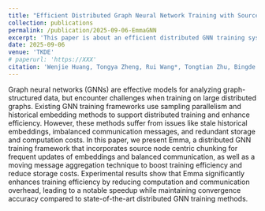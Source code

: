 ```yaml
---
title: "Efficient Distributed Graph Neural Network Training with Source Chunking and Moving Aggregation."
collection: publications
permalink: /publication/2025-09-06-EmmaGNN
excerpt: 'This paper is about an efficient distributed GNN training system.'
date: 2025-09-06
venue: 'TKDE'
# paperurl: 'https://XXX'
citation: 'Wenjie Huang, Tongya Zheng, Rui Wang*, Tongtian Zhu, Bingde Hu, Shuibing He, Mingli Song, Xinyu Wang, Sai Wu, Chun Chen. "Efficient Distributed Graph Neural Network Training with Source Chunking and Moving Aggregation."  IEEE Transactions on Knowledge and Data Engineering (TKDE) 2025'
---
```


Graph neural networks (GNNs) are effective models for analyzing graph-structured data, but encounter challenges when training on large distributed graphs. Existing GNN training frameworks use sampling parallelism and historical embedding methods to support distributed training and enhance efficiency. However, these methods suffer from issues like stale historical embeddings, imbalanced communication messages, and redundant storage and computation costs. In this paper, we present Emma, a distributed GNN training framework that incorporates source node centric chunking for frequent updates of embeddings and balanced communication, as well as a moving message aggregation technique to boost training efficiency and reduce storage costs. Experimental results show that Emma significantly enhances training efficiency by reducing computation and communication overhead, leading to a notable speedup while maintaining convergence accuracy compared to state-of-the-art distributed GNN training methods.

